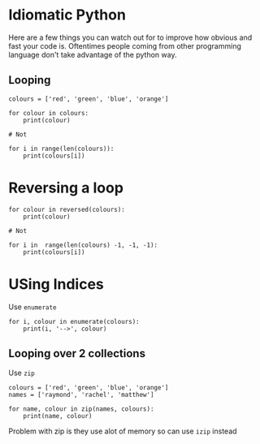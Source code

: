 # Idiomatic Python

Here are a few things you can watch out for to improve how obvious and fast your code is.
Oftentimes people coming from other programming language don't take advantage of the python way.

## Looping

    colours = ['red', 'green', 'blue', 'orange']

    for colour in colours:
        print(colour)

    # Not

    for i in range(len(colours)):
        print(colours[i])

# Reversing a loop

    for colour in reversed(colours):
        print(colour)

    # Not

    for i in  range(len(colours) -1, -1, -1):
        print(colours[i])
    
# USing Indices

Use `enumerate`

    for i, colour in enumerate(colours):
        print(i, '-->', colour)

## Looping over 2 collections

Use `zip`

    colours = ['red', 'green', 'blue', 'orange']
    names = ['raymond', 'rachel', 'matthew']

    for name, colour in zip(names, colours):
        print(name, colour)

Problem with zip is they use alot of memory so can use `izip` instead

